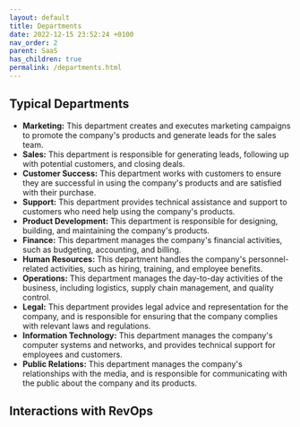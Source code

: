 ```yaml
---
layout: default
title: Departments
date: 2022-12-15 23:52:24 +0100
nav_order: 2
parent: SaaS
has_children: true
permalink: /departments.html
---
```


## Typical Departments

- **Marketing:** This department creates and executes marketing campaigns to promote the company's products and generate leads for the sales team.
- **Sales:** This department is responsible for generating leads, following up with potential customers, and closing deals.
- **Customer Success:** This department works with customers to ensure they are successful in using the company's products and are satisfied with their purchase.
- **Support:** This department provides technical assistance and support to customers who need help using the company's products.
- **Product Development:** This department is responsible for designing, building, and maintaining the company's products.
- **Finance:** This department manages the company's financial activities, such as budgeting, accounting, and billing.
- **Human Resources:** This department handles the company's personnel-related activities, such as hiring, training, and employee benefits.
- **Operations:** This department manages the day-to-day activities of the business, including logistics, supply chain management, and quality control.
- **Legal:** This department provides legal advice and representation for the company, and is responsible for ensuring that the company complies with relevant laws and regulations.
- **Information Technology:** This department manages the company's computer systems and networks, and provides technical support for employees and customers.
- **Public Relations:** This department manages the company's relationships with the media, and is responsible for communicating with the public about the company and its products.

## Interactions with RevOps
